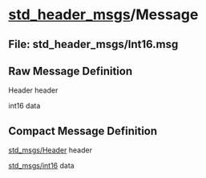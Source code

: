 # [std_header_msgs](../README.md)/Message #

## File: std_header_msgs/Int16.msg
## Raw Message Definition
  
Header header  
  
int16 data  


## Compact Message Definition

[std_msgs/Header](http://docs.ros.org/en/melodic/api/std_msgs/html/msg/Header.html) header  
  
[std_msgs/int16](http://docs.ros.org/en/melodic/api/std_msgs/html/msg/Int16.html) data  
